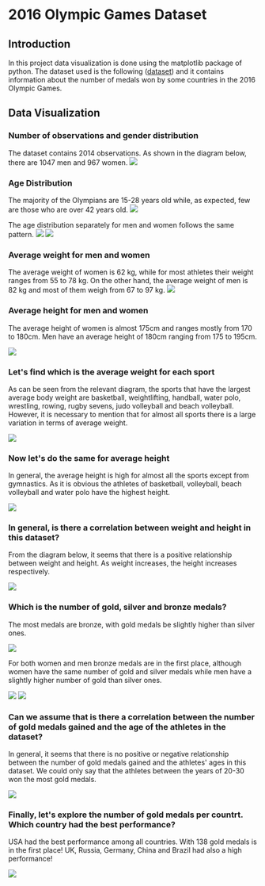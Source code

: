 # 2016 Olympic Games Dataset

## Introduction
Ιn this project data visualization is done using the matplotlib package of python. The dataset used is the following ([dataset](https://github.com/katetotka/plt_sports_visualization/blob/main/summer2016.csv)) and it contains information about the number of medals won by some countries in the 2016 Olympic Games.


## Data Visualization

### Number of observations and gender distribution
The dataset contains 2014 observations. Αs shown in the diagram below, there are 1047 men and 967 women.
![](https://github.com/katetotka/plt_sports_visualization/blob/main/gender_1.png)

### Age Distribution
The majority of the Olympians are 15-28 years old while, as expected, few are those who are over 42 years old.
![](https://github.com/katetotka/plt_sports_visualization/blob/main/totalyears_1.png)

The age distribution separately for men and women follows the same pattern.
![](https://github.com/katetotka/plt_sports_visualization/blob/main/menyears.png)
![](https://github.com/katetotka/plt_sports_visualization/blob/main/womenyears.png)

### Average weight for men and women
The average weight of women is 62 kg, while for most athletes their weight ranges from 55 to 78 kg. On the other hand, the average weight of men is 82 kg and most of them weigh from 67 to 97 kg.
![](https://github.com/katetotka/plt_sports_visualization/blob/main/weight_1.png)

### Average height for men and women
The average height of women is almost 175cm and ranges mostly from 170 to 180cm. Men have an average height of 180cm ranging from 175 to 195cm.

![](https://github.com/katetotka/plt_sports_visualization/blob/main/height.png)

### Let's find which is the average weight for each sport
As can be seen from the relevant diagram, the sports that have the largest average body weight are basketball, weightlifting, handball, water polo, wrestling, rowing, rugby sevens, judo volleyball and beach volleyball. However, it is necessary to mention that for almost all sports there is a large variation in terms of average weight.

![](https://github.com/katetotka/plt_sports_visualization/blob/main/sportsweight.png)

### Now let's do the same for average height
In general, the average height is high for almost all the sports except from gymnastics. As it is obvious the athletes of basketball, volleyball, beach volleyball and water polo have the highest height.

![](https://github.com/katetotka/plt_sports_visualization/blob/main/sportsheight.png)

### In general, is there a correlation between weight and height in this dataset?
From the diagram below, it seems that there is a positive relationship between weight and height. As weight increases, the height increases respectively.

![](https://github.com/katetotka/plt_sports_visualization/blob/main/corr.png)

### Which is the number of gold, silver and bronze medals?
The most medals are bronze, with gold medals be slightly higher than silver ones.

![](https://github.com/katetotka/plt_sports_visualization/blob/main/medalsg.png)

For both women and men bronze medals are in the first place, although women have the same number of gold and silver medals while men have a slightly higher number of gold than silver ones.

![](https://github.com/katetotka/plt_sports_visualization/blob/main/medalsw.png)
![](https://github.com/katetotka/plt_sports_visualization/blob/main/medalsm.png)

### Can we assume that is there a correlation between the number of gold medals gained and the age of the athletes in the dataset?
In general, it seems that there is no positive or negative relationship between the number of gold medals gained and the athletes' ages in this dataset. We could only say that the athletes between the years of 20-30 won the most gold medals.

![](https://github.com/katetotka/plt_sports_visualization/blob/main/corr1.png)

### Finally, let's explore the number of gold medals per countrt. Which country had the best performance?
USA had the best performance among all countries. With 138 gold medals is in the first place! UK, Russia, Germany, China and Brazil had also a high performance!

![](https://github.com/katetotka/plt_sports_visualization/blob/main/medalscountry.png)
